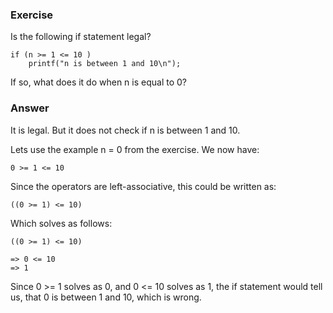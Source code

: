 ### Exercise

Is the following if statement legal?

```
if (n >= 1 <= 10 )
    printf("n is between 1 and 10\n");
```

If so, what does it do when n is equal to 0?

### Answer

It is legal. But it does not check if n is between 1 and 10.

Lets use the example n = 0 from the exercise. We now have:
```
0 >= 1 <= 10
```
Since the operators are left-associative, this could be written as:
```
((0 >= 1) <= 10)
```
Which solves as follows:
```
((0 >= 1) <= 10)

=> 0 <= 10
=> 1
```
Since 0 >= 1 solves as 0, and 0 <= 10 solves as 1, the if statement would tell us, that 0 is between 1 and 10, which is wrong.
